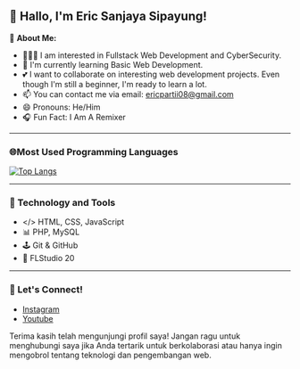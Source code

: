 ## 👋 Hallo, I'm Eric Sanjaya Sipayung!

👤 **About Me:**
- 🧑🏼‍💻 I am interested in Fullstack Web Development and Cyber ​​Security.
- 🌱 I'm currently learning Basic Web Development.
- 💕 I want to collaborate on interesting web development projects. Even though I'm still a beginner, I'm ready to learn a lot.
- 📫 You can contact me via email: [ericpartii08@gmail.com](ericpartii08@gmail.com)
- 😄 Pronouns: He/Him
- 🎧 Fun Fact: I Am A Remixer

---

### 🌐Most Used Programming Languages
[![Top Langs](https://github-readme-stats.vercel.app/api/top-langs/?username=EricSNJY&layout=compact)](https://github.com/anuraghazra/github-readme-stats)

---

### 🔧 Technology and Tools
- </> HTML, CSS, JavaScript
- 📊 PHP, MySQL
- 🕹️ Git & GitHub
- 🥭 FLStudio 20 

---

### 🤝 Let's Connect!
- [Instagram](https://www.instagram.com/eric_snjy)
- [Youtube](https://www.youtube.com/@Ericsnjy)

Terima kasih telah mengunjungi profil saya! Jangan ragu untuk menghubungi saya jika Anda tertarik untuk berkolaborasi atau hanya ingin mengobrol tentang teknologi dan pengembangan web.
